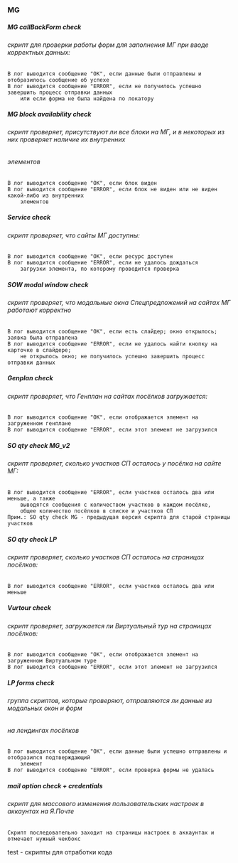 ### MG
##### MG callBackForm check
###### скрипт для проверки работы форм для заполнения МГ при вводе корректных данных:
 
    В лог выводится сообщение "ОК", если данные были отправлены и отобразилось сообщение об успехе
    В лог выводится сообщение "ERROR", если не получилось успешно завершить процесс отправки данных 
        или если форма не была найдена по локатору
                     
##### MG block availability check
###### скрипт проверяет, присутствуют ли все блоки на МГ, и в некоторых из них проверяет наличие их внутренних 
###### элементов
 
    В лог выводится сообщение "ОК", если блок виден
    В лог выводится сообщение "ERROR", если блок не виден или не виден какой-либо из внутренних 
        элементов

##### Service check
###### скрипт проверяет, что сайты МГ доступны:
 
    В лог выводится сообщение "ОК", если ресурс доступен
    В лог выводится сообщение "ERROR", если не удалось дождаться 
        загрузки элемента, по которому проводится проверка

##### SOW modal window check
###### скрипт проверяет, что модальные окна Спецпредложений на сайтах МГ работают корректно 
 
    В лог выводится сообщение "ОК", если есть слайдер; окно открылось; заявка была отправлена
    В лог выводится сообщение "ERROR", если не удалось найти кнопку на карточке в слайдере; 
        не открылось окно; не получилось успешно завершить процесс отправки данных

##### Genplan check
###### скрипт проверяет, что Генплан на сайтах посёлков загружается: 
 
    В лог выводится сообщение "ОК", если отображается элемент на загруженном генплане
    В лог выводится сообщение "ERROR", если этот элемент не загрузился

##### SO qty check MG_v2
###### скрипт проверяет, сколько участков СП осталось у посёлка на сайте МГ: 
 
    В лог выводится сообщение "ERROR", если участков осталось два или меньше, а также 
        выводятся сообщения с количеством участков в каждом посёлке,
        общее количество посёлков в списке и участков СП
    Прим.: SO qty check MG - предыдущая версия скрипта для старой страницы участков

##### SO qty check LP
###### скрипт проверяет, сколько участков СП осталось на страницах посёлков: 
 
    В лог выводится сообщение "ERROR", если участков осталось два или меньше

##### Vurtour check
###### скрипт проверяет, загружается ли Виртуальный тур на страницах посёлков: 
 
    В лог выводится сообщение "ОК", если отображается элемент на загруженном Виртуальном туре
    В лог выводится сообщение "ERROR", если этот элемент не загрузился

##### LP forms check
###### группа скриптов, которые проверяют, отправляются ли данные из модальных окон и форм 
###### на лендингах посёлков
 
    В лог выводится сообщение "ОК", если данные были успешно отправлены и отобразился подтверждающий 
        элемент
    В лог выводится сообщение "ERROR", если проверка формы не удалась

##### mail option check + credentials
###### скрипт для массового изменения пользовательских настроек в аккаунтах на Я.Почте  
 
    Скрипт последовательно заходит на страницы настроек в аккаунтах и отмечает нужный чекбокс


test - скрипты для отработки кода                     
